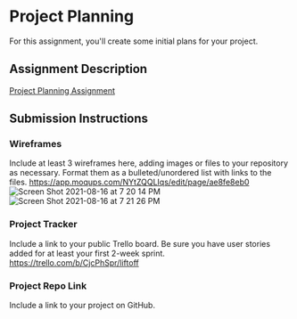 # Project Planning
For this assignment, you'll create some initial plans for your project.

## Assignment Description
[Project Planning Assignment](https://education.launchcode.org/liftoff/modules/assignments/project-planning)

## Submission Instructions

### Wireframes

Include at least 3 wireframes here, adding images or files to your repository as necessary. Format them as a bulleted/unordered list with links to the files.
https://app.moqups.com/NYtZQQLIqs/edit/page/ae8fe8eb0
![Screen Shot 2021-08-16 at 7 20 14 PM](https://user-images.githubusercontent.com/11674741/129644997-6de0a674-9a68-4d85-8475-30a5e281b776.png)
![Screen Shot 2021-08-16 at 7 21 26 PM](https://user-images.githubusercontent.com/11674741/129645000-56ccf8da-10cc-4963-8deb-76ba08678b69.png)

### Project Tracker

Include a link to your public Trello board. Be sure you have user stories added for at least your first 2-week sprint.
https://trello.com/b/CjcPhSpr/liftoff

### Project Repo Link

Include a link to your project on GitHub.
